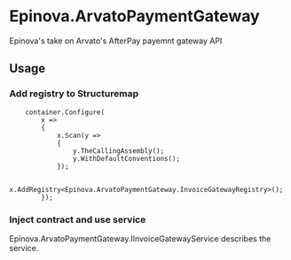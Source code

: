 # Epinova.ArvatoPaymentGateway
Epinova's take on Arvato's AfterPay payemnt gateway API


## Usage
### Add registry to Structuremap

```
    container.Configure(
        x =>
        {
            x.Scan(y =>
            {
                y.TheCallingAssembly();
                y.WithDefaultConventions();
            });

            x.AddRegistry<Epinova.ArvatoPaymentGateway.InvoiceGatewayRegistry>();
        });
```

### Inject contract and use service

Epinova.ArvatoPaymentGateway.IInvoiceGatewayService describes the service. 